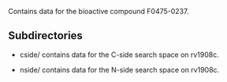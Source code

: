 Contains data for the bioactive compound F0475-0237.

## Subdirectories

- cside/ contains data for the C-side search space on rv1908c.

- nside/ contains data for the N-side search space on rv1908c.

